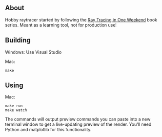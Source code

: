 ## About

Hobby raytracer started by following the [Ray Tracing in One Weekend](https://raytracing.github.io/) book series. Meant as a learning tool, not for production use!

## Building

Windows: Use Visual Studio

Mac:

```
make
```

## Using

Mac:

```
make run
make watch
```

The commands will output preview commands you can paste into a new terminal window to get a live-updating preview of the render. You'll need Python and matplotlib for this functionality.
